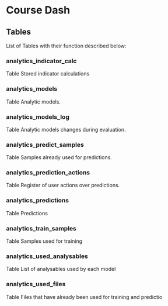 # Course Dash

## Tables

List of Tables with their function described below:

### analytics_indicator_calc

Table Stored indicator calculations

### analytics_models

Table Analytic models.

### analytics_models_log

Table Analytic models changes during evaluation.

### analytics_predict_samples

Table Samples already used for predictions.

### analytics_prediction_actions

Table Register of user actions over predictions.

### analytics_predictions

Table Predictions

### analytics_train_samples

Table Samples used for training

### analytics_used_analysables

Table List of analysables used by each model

### analytics_used_files

Table Files that have already been used for training and predictio

